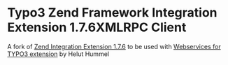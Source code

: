 Typo3 Zend Framework Integration Extension 1.7.6XMLRPC Client
===================
A fork of [Zend Integration Extension 1.7.6](http://typo3.org/extensions/repository/view/zend_framework) to be used with [Webservices for TYPO3 extension](http://typo3.org/extensions/repository/view/typo3_webservice) by Helut Hummel
